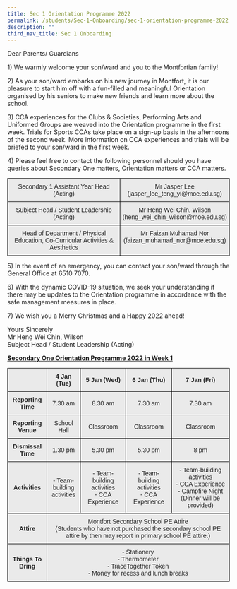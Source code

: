 ```yaml
---
title: Sec 1 Orientation Programme 2022
permalink: /students/Sec-1-Onboarding/sec-1-orientation-programme-2022
description: ""
third_nav_title: Sec 1 Onboarding
---
```

Dear Parents/ Guardians

1) We warmly welcome your son/ward and you to the Montfortian family!

2) As your son/ward embarks on his new journey in Montfort, it is our pleasure to start him off with a fun-filled and meaningful Orientation organised by his seniors to make new friends and learn more about the school.

3) CCA experiences for the Clubs & Societies, Performing Arts and Uniformed Groups are weaved into the Orientation programme in the first week. Trials for Sports CCAs take place on a sign-up basis in the afternoons of the second week. More information on CCA experiences and trials will be briefed to your son/ward in the first week.

4) Please feel free to contact the following personnel should you have queries about Secondary One matters, Orientation matters or CCA matters.

<style type="text/css">
.tg  {border-collapse:collapse;border-spacing:0;margin:0px auto;}
.tg td{border-color:black;border-style:solid;border-width:1px;font-family:Arial, sans-serif;font-size:14px;
  overflow:hidden;padding:10px 5px;word-break:normal;}
.tg th{border-color:black;border-style:solid;border-width:1px;font-family:Arial, sans-serif;font-size:14px;
  font-weight:normal;overflow:hidden;padding:10px 5px;word-break:normal;}
.tg .tg-ii8k{background-color:#EAEAEA;color:#222;text-align:center;vertical-align:top}
</style>
<table class="tg">
<tbody>
  <tr>
    <td class="tg-ii8k">Secondary 1 Assistant Year Head<br>(Acting)</td>
    <td class="tg-ii8k">Mr Jasper Lee <br>(jasper_lee_teng_yi@moe.edu.sg)</td>
  </tr>
  <tr>
    <td class="tg-ii8k">Subject Head / Student Leadership (Acting)</td>
    <td class="tg-ii8k">Mr Heng Wei Chin, Wilson<br>(heng_wei_chin_wilson@moe.edu.sg)</td>
  </tr>
  <tr>
    <td class="tg-ii8k">Head of Department / Physical Education, Co-Curricular Activities &amp; Aesthetics</td>
    <td class="tg-ii8k">Mr Faizan Muhamad Nor <br>(faizan_muhamad_nor@moe.edu.sg)</td>
  </tr>
</tbody>
</table>

5) In the event of an emergency, you can contact your son/ward through the General Office at 6510 7070.

6) With the dynamic COVID-19 situation, we seek your understanding if there may be updates to the Orientation programme in accordance with the safe management measures in place.

7) We wish you a Merry Christmas and a Happy 2022 ahead!

Yours Sincerely   
Mr Heng Wei Chin, Wilson    
Subject Head / Student Leadership (Acting)

**<u>Secondary One Orientation Programme 2022 in Week 1</u>**

<style type="text/css">
.tg  {border-collapse:collapse;border-spacing:0;margin:0px auto;}
.tg td{border-color:black;border-style:solid;border-width:1px;font-family:Arial, sans-serif;font-size:14px;
  overflow:hidden;padding:10px 5px;word-break:normal;}
.tg th{border-color:black;border-style:solid;border-width:1px;font-family:Arial, sans-serif;font-size:14px;
  font-weight:normal;overflow:hidden;padding:10px 5px;word-break:normal;}
.tg .tg-j0e3{background-color:#EAEAEA;color:#222;font-weight:bold;text-align:center;vertical-align:middle}
.tg .tg-ku5w{background-color:#EAEAEA;color:#222;text-align:center;vertical-align:middle}
</style>
<table class="tg">
<tbody>
  <tr>
    <td class="tg-j0e3"> </td>
    <td class="tg-j0e3">4 Jan (Tue)</td>
    <td class="tg-j0e3">5 Jan (Wed)</td>
    <td class="tg-j0e3">6 Jan (Thu)</td>
    <td class="tg-j0e3">7 Jan (Fri)</td>
  </tr>
  <tr>
    <td class="tg-j0e3">Reporting Time</td>
    <td class="tg-ku5w">7.30 am</td>
    <td class="tg-ku5w">8.30 am</td>
    <td class="tg-ku5w">7.30 am</td>
    <td class="tg-ku5w">7.30 am</td>
  </tr>
  <tr>
    <td class="tg-j0e3">Reporting Venue</td>
    <td class="tg-ku5w">School Hall</td>
    <td class="tg-ku5w">Classroom</td>
    <td class="tg-ku5w">Classroom</td>
    <td class="tg-ku5w">Classroom</td>
  </tr>
  <tr>
    <td class="tg-j0e3">Dismissal Time</td>
    <td class="tg-ku5w">1.30 pm</td>
    <td class="tg-ku5w">5.30 pm</td>
    <td class="tg-ku5w">5.30 pm</td>
    <td class="tg-ku5w">8 pm</td>
  </tr>
  <tr>
    <td class="tg-j0e3">Activities</td>
    <td class="tg-ku5w">- Team-building <br>activities</td>
    <td class="tg-ku5w">- Team-building activities<br>- CCA Experience</td>
    <td class="tg-ku5w">- Team-building activities<br>- CCA Experience</td>
    <td class="tg-ku5w">- Team-building activities<br>- CCA Experience<br>- Campfire Night (Dinner will be provided)</td>
  </tr>
  <tr>
    <td class="tg-j0e3">Attire</td>
    <td class="tg-ku5w" colspan="4">Montfort Secondary School PE Attire<br>(Students who have not purchased the secondary school PE attire by then may report in primary school PE attire.)</td>
  </tr>
  <tr>
    <td class="tg-j0e3">Things To Bring</td>
    <td class="tg-ku5w" colspan="4">- Stationery<br>- Thermometer<br>- TraceTogether Token<br>- Money for recess and lunch breaks</td>
  </tr>
</tbody>
</table>